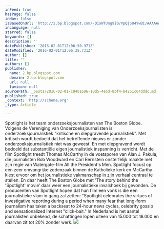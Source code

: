 ```yaml
---
inFeed: true
hasPage: false
inNav: false
isBasedOnUrl: 'http://2.bp.blogspot.com/-DIaWTUmg9i0/VpQjp84YwBI/AAAAAAAACeA/QRfxarF-eXY/s1600/spotlight_43009575_st_5_s-high.jpg'
inLanguage: null
starred: false
keywords: []
description: ''
datePublished: '2016-02-01T12:06:50.971Z'
dateModified: '2016-02-01T12:06:38.731Z'
author: []
title: ''
authors: []
publisher:
  name: 2.bp.blogspot.com
  domain: 2.bp.blogspot.com
  url: null
  favicon: null
sourcePath: _posts/2016-02-01-c9401696-10d5-4ebd-8bf4-b4261c04dddc.md
published: true
_context: 'http://schema.org'
_type: Article

---
```

Spotlight is het team onderzoeksjournalisten van The Boston Globe. Volgens de Vereniging van Onderzoeksjournalisten is onderzoeksjournalistiek "kritische en diepgravende journalistiek". Met kritisch wordt bedoeld dat het betreffende nieuws er zonder onderzoeksjournalistiek niet was geweest. En met diepgravend wordt bedoeld dat substantiële eigen journalistiek inspanning is verricht.
Met de film Spotlight treedt Thomas McCarthy in de voetsporen van Alan J. Pakula, die journalisten Bob Woodward en Carl Bernstein onsterfelijk maakte met zijn regie van Watergate-film All the President's Men. Spotlight focust op een zeer omvangrijke zedenzaak binnen de Katholieke kerk en McCarthy kiest ervoor om het journalistieke vakmanschap in zijn verhaal centraal te stellen. En daar heeft The Boston Globe met 'The story behind the 'Spotlight' movie' daar weer een journalistieke invalshoek bij gevonden.
De producenten van Spotlight hopen dat hun film een vonk is die een journalistieke vlam in gang zal zetten: "Spotlight celebrates the virtues of investigative reporting during a period when many fear that long-form journalism has taken a backseat to 24-hour news cycles, celebrity gossip and sensationalized Internet "click-bait." In Nederland is het aantal journalisten onbekend, de schattingen lopen uiteen van 15.000 tot 18.000 en daarvan zit tot 20% zonder werk.
![](http://2.bp.blogspot.com/-DIaWTUmg9i0/VpQjp84YwBI/AAAAAAAACeA/QRfxarF-eXY/s1600/spotlight_43009575_st_5_s-high.jpg)
